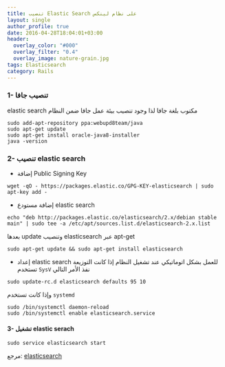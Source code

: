```yaml
---
title: تنصيب Elastic Search على نظام لينكس 
layout: single
author_profile: true
date: 2016-04-28T18:04:01+03:00
header:
  overlay_color: "#000"
  overlay_filter: "0.4"
  overlay_image: nature-grain.jpg
tags: Elasticsearch
category: Rails
---
```


 
### 1- تنصيب جافا
elastic search مكتوب بلغة جافا لذا وجود تنصيب بيئة عمل جافا ضمن النظام

~~~
sudo add-apt-repository ppa:webupd8team/java
sudo apt-get update
sudo apt-get install oracle-java8-installer
java -version
~~~

### 2- تنصيب elastic search

* إضافة Public Signing Key

~~~
wget -qO - https://packages.elastic.co/GPG-KEY-elasticsearch | sudo apt-key add -
~~~
* إضافة مستودع elastic search

~~~
echo "deb http://packages.elastic.co/elasticsearch/2.x/debian stable main" | sudo tee -a /etc/apt/sources.list.d/elasticsearch-2.x.list
~~~

بعدها update وتنصيب elasticsearch عبر apt-get

~~~
sudo apt-get update && sudo apt-get install elasticsearch
~~~

* إعداد elastic search للعمل بشكل اتوماتيكي عند تشغيل النظام
إذا كانت التوزيعة تستخدم `SysV` نفذ الأمر التالي

~~~
sudo update-rc.d elasticsearch defaults 95 10
~~~

وإذا كانت تستخدم `systemd`

~~~
sudo /bin/systemctl daemon-reload
sudo /bin/systemctl enable elasticsearch.service
~~~

#### 3- تشغيل elastic serach

~~~
sudo service elasticsearch start
~~~

مرجع:  [elasticsearch ](https://www.elastic.co/guide/en/elasticsearch/reference/current/setup-repositories.html) 

